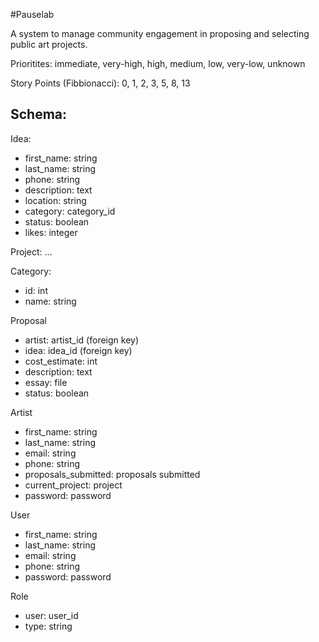 #Pauselab

A system to manage community engagement in proposing and selecting public art projects.

Prioritites:
immediate, very-high, high, medium, low, very-low, unknown

Story Points (Fibbionacci):
0, 1, 2, 3, 5, 8, 13

Schema:
------


Idea:
+ first_name: string
+ last_name: string
+ phone: string
+ description: text
+ location: string
+ category: category_id
+ status: boolean 
+ likes: integer


Project: 
...


Category:
+ id: int
+ name: string


Proposal
+ artist: artist_id (foreign key)
+ idea: idea_id (foreign key)
+ cost_estimate: int
+ description: text
+ essay: file
+ status: boolean 


Artist 
+ first_name: string
+ last_name: string
+ email: string
+ phone: string
+ proposals_submitted: proposals submitted
+ current_project: project
+ password: password


User
+ first_name: string
+ last_name: string
+ email: string
+ phone: string
+ password: password


Role
+ user: user_id
+ type: string
